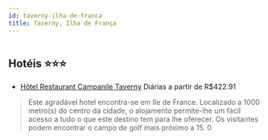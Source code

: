 ```yaml
---
id: taverny-ilha-de-franca
title: Taverny, Ilha de França
---
```


<center><img src="http://photos.hotelbeds.com/giata/19/199283/199283a_hb_a_002.jpg" alt="" /></center>


## Hotéis ⭐️⭐️⭐️

-    [Hôtel Restaurant Campanile Taverny](https://www.hurb.com/aud/https://www.hurb.com/hoteis/taverny/hotel-restaurant-campanile-taverny-JNP-JP736062?cmp=18055) Diárias a partir de R$422.91
   > Este agradável hotel encontra-se em Ile de France. Localizado a 1000 metro(s) do centro da cidade, o alojamento permite-lhe um fácil acesso a tudo o que este destino tem para lhe oferecer. Os visitantes podem encontrar o campo de golf mais próximo a 15. 0
